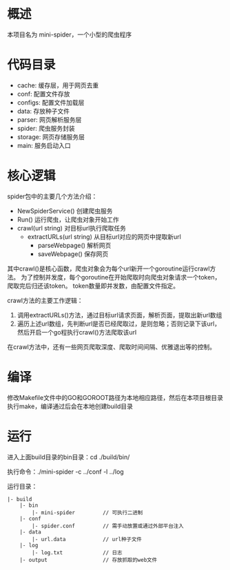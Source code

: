 # 概述
本项目名为 mini-spider，一个小型的爬虫程序


# 代码目录
- cache: 缓存层，用于网页去重
- conf: 配置文件存放
- configs: 配置文件加载层
- data: 存放种子文件
- parser: 网页解析服务层
- spider: 爬虫服务封装
- storage: 网页存储服务层
- main: 服务启动入口

 
# 核心逻辑
spider包中的主要几个方法介绍：
 - NewSpiderService() 创建爬虫服务
 - Run() 运行爬虫，让爬虫对象开始工作
 - crawl(url string) 对目标url执行爬取任务
    - extractURLs(url string) 从目标url对应的网页中提取新url
        - parseWebpage() 解析网页
        - saveWebpage() 保存网页
        
其中crawl()是核心函数，爬虫对象会为每个url新开一个goroutine运行crawl方法。
为了控制并发度，每个goroutine在开始爬取时向爬虫对象请求一个token，爬取完后归还该token。
token数量即并发数，由配置文件指定。

crawl方法的主要工作逻辑：
 1. 调用extractURLs()方法，通过目标url请求页面，解析页面，提取出新url数组
 2. 遍历上述url数组，先判断url是否已经爬取过，是则忽略；否则记录下该url，然后开启一个go程执行crawl()方法爬取该url
 
在crawl方法中，还有一些网页爬取深度、爬取时间间隔、优雅退出等的控制。


# 编译
修改Makefile文件中的GO和GOROOT路径为本地相应路径，然后在本项目根目录执行make，编译通过后会在本地创建build目录


# 运行
进入上面build目录的bin目录：cd ./build/bin/

执行命令：./mini-spider -c ../conf -l ../log

运行目录：
```
|- build
    |- bin
        |- mini-spider         // 可执行二进制
    |- conf                   
        |- spider.conf         // 需手动放置或通过外部平台注入
    |- data
        |- url.data            // url种子文件    
    |- log                         
        |- log.txt             // 日志
    |- output                  // 存放抓取的web文件
```
